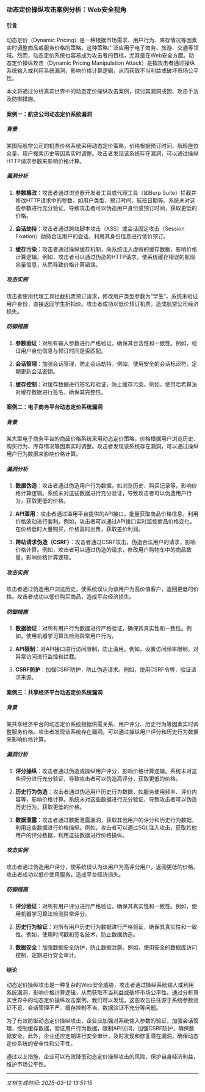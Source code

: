 ### 动态定价操纵攻击案例分析：Web安全视角

#### 引言

动态定价（Dynamic Pricing）是一种根据市场需求、用户行为、库存情况等因素实时调整商品或服务价格的策略。这种策略广泛应用于电子商务、旅游、交通等领域。然而，动态定价系统也容易成为攻击者的目标，尤其是在Web安全方面。动态定价操纵攻击（Dynamic Pricing Manipulation Attack）是指攻击者通过操纵系统输入或利用系统漏洞，影响价格计算逻辑，从而获取不当利益或破坏市场公平性。

本文将通过分析真实世界中的动态定价操纵攻击案例，探讨其漏洞成因、攻击手法及防御措施。

#### 案例一：航空公司动态定价系统漏洞

##### 背景

某国际航空公司的机票价格系统采用动态定价策略，价格根据预订时间、航班座位余量、用户搜索历史等因素实时调整。攻击者发现该系统存在漏洞，可以通过操纵HTTP请求参数来影响价格计算。

##### 漏洞分析

1. **参数篡改**：攻击者通过浏览器开发者工具或代理工具（如Burp Suite）拦截并修改HTTP请求中的参数，如用户类型、预订时间、航班日期等。系统未对这些参数进行充分验证，导致攻击者可以伪造用户身份或预订时间，获取更低的价格。

2. **会话劫持**：攻击者通过跨站脚本攻击（XSS）或会话固定攻击（Session Fixation）劫持合法用户的会话，利用其身份信息进行低价预订。

3. **缓存污染**：攻击者通过操纵缓存机制，向系统注入虚假的缓存数据，影响价格计算逻辑。例如，攻击者可以通过伪造的HTTP请求，使系统缓存错误的航班余量信息，从而导致价格计算错误。

##### 攻击实例

攻击者使用代理工具拦截机票预订请求，修改用户类型参数为“学生”，系统未验证用户身份，直接返回学生折扣价。攻击者成功以低价预订机票，造成航空公司经济损失。

##### 防御措施

1. **参数验证**：对所有输入参数进行严格验证，确保其合法性和一致性。例如，验证用户身份信息与预订时间是否匹配。

2. **会话管理**：加强会话管理，防止会话劫持。例如，使用安全的会话标识符，定期更新会话密钥。

3. **缓存控制**：对缓存数据进行签名和验证，防止缓存污染。例如，使用哈希算法对缓存数据进行签名，确保其完整性。

#### 案例二：电子商务平台动态定价系统漏洞

##### 背景

某大型电子商务平台的商品价格系统采用动态定价策略，价格根据用户浏览历史、购买行为、库存情况等因素实时调整。攻击者发现该系统存在漏洞，可以通过操纵用户行为数据来影响价格计算。

##### 漏洞分析

1. **数据伪造**：攻击者通过伪造用户行为数据，如浏览历史、购买记录等，影响价格计算逻辑。系统未对这些数据进行充分验证，导致攻击者可以伪造用户行为，获取更低的价格。

2. **API滥用**：攻击者通过滥用平台提供的API接口，批量获取商品价格信息，利用价格波动进行套利。例如，攻击者可以通过API接口实时监控商品价格变化，在价格低时大量购买，价格高时出售，获取差价利润。

3. **跨站请求伪造（CSRF）**：攻击者通过CSRF攻击，伪造合法用户的请求，影响价格计算。例如，攻击者可以通过伪造的请求，修改用户购物车中的商品数量，影响价格计算逻辑。

##### 攻击实例

攻击者通过伪造用户浏览历史，使系统误认为该用户为高价值客户，返回更低的价格。攻击者成功以低价购买商品，造成平台经济损失。

##### 防御措施

1. **数据验证**：对所有用户行为数据进行严格验证，确保其真实性和一致性。例如，使用机器学习算法检测异常用户行为。

2. **API限制**：对API接口进行访问限制，防止滥用。例如，设置访问频率限制，对异常访问进行监控和拦截。

3. **CSRF防护**：加强CSRF防护，防止伪造请求。例如，使用CSRF令牌，验证请求来源。

#### 案例三：共享经济平台动态定价系统漏洞

##### 背景

某共享经济平台的动态定价系统根据供需关系、用户评分、历史行为等因素实时调整服务价格。攻击者发现该系统存在漏洞，可以通过操纵用户评分和历史行为数据来影响价格计算。

##### 漏洞分析

1. **评分操纵**：攻击者通过伪造或操纵用户评分，影响价格计算逻辑。系统未对这些评分进行充分验证，导致攻击者可以伪造高评分，获取更低的价格。

2. **历史行为伪造**：攻击者通过伪造用户历史行为数据，如服务使用频率、评价内容等，影响价格计算。系统未对这些数据进行充分验证，导致攻击者可以伪造历史行为，获取更低的价格。

3. **数据泄露**：攻击者通过数据泄露漏洞，获取其他用户的评分和历史行为数据，利用这些数据进行价格操纵。例如，攻击者可以通过SQL注入攻击，获取其他用户的评分数据，利用这些数据进行价格操纵。

##### 攻击实例

攻击者通过伪造用户评分，使系统误认为该用户为高评分用户，返回更低的价格。攻击者成功以低价使用服务，造成平台经济损失。

##### 防御措施

1. **评分验证**：对所有用户评分进行严格验证，确保其真实性和一致性。例如，使用机器学习算法检测异常评分。

2. **历史行为验证**：对所有用户历史行为数据进行严格验证，确保其真实性和一致性。例如，使用时间戳和签名技术，防止数据伪造。

3. **数据安全**：加强数据安全防护，防止数据泄露。例如，使用安全的数据库访问控制，定期进行安全审计。

#### 结论

动态定价操纵攻击是一种复杂的Web安全威胁，攻击者通过操纵系统输入或利用系统漏洞，影响价格计算逻辑，从而获取不当利益或破坏市场公平性。通过分析真实世界中的动态定价操纵攻击案例，我们可以发现，这些攻击往往源于系统参数验证不足、会话管理不严、缓存控制不当、数据验证不充分等问题。

为了有效防御动态定价操纵攻击，企业应加强对系统输入参数的验证，加强会话管理，控制缓存数据，验证用户行为数据，限制API访问，加强CSRF防护，确保数据安全。此外，企业还应定期进行安全审计，及时发现和修复潜在漏洞，确保动态定价系统的安全性和公平性。

通过以上措施，企业可以有效降低动态定价操纵攻击的风险，保护自身经济利益，维护市场公平性。

---

*文档生成时间: 2025-03-12 13:51:15*



















